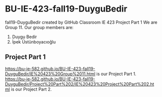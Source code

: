 # BU-IE-423-fall19-DuyguBedir
fall19-DuyguBedir created by GitHub Classroom
  IE 423 Project Part 1
  We are Group 11. Our group members are:
1. Duygu Bedir
2. İpek Üstünboyacıoğlu

## Project Part 1
https://bu-ie-582.github.io/BU-IE-423-fall19-DuyguBedir/IE%20423%20Group%2011.html is our Project Part 1. https://bu-ie-582.github.io/BU-IE-423-fall19-DuyguBedir/Project%20Part%202/IE%20423%20Project%20Part%202.html is our Project Part 2.
